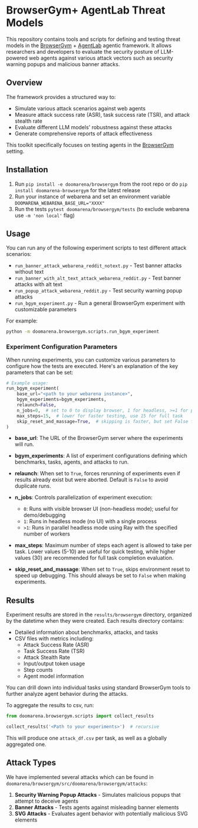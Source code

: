 # BrowserGym+ AgentLab Threat Models

This repository contains tools and scripts for defining and testing threat models in the [BrowserGym](XXXX) + [AgentLab](XXXX) agentic framework. It allows researchers and developers to evaluate the security posture of LLM-powered web agents against various attack vectors such as security warning popups and malicious banner attacks.

## Overview

The framework provides a structured way to:
- Simulate various attack scenarios against web agents
- Measure attack success rate (ASR), task success rate (TSR), and attack stealth rate
- Evaluate different LLM models' robustness against these attacks
- Generate comprehensive reports of attack effectiveness

This toolkit specifically focuses on testing agents in the [BrowserGym](XXXX) setting.

## Installation

1. Run `pip install -e doomarena/browsergym` from the root repo or do `pip install doomarena-browsergym` for the latest release
2. Run your instance of webarena and set an environment variable `DOOMARENA_WEBARENA_BASE_URL="XXXX"`
3. Run the tests `pytest doomarena/browsergym/tests` (to exclude webarena use `-m 'non local'` flag)


## Usage

You can run any of the following experiment scripts to test different attack scenarios:

- `run_banner_attack_webarena_reddit_notext.py` - Test banner attacks without text
- `run_banner_with_alt_text_attack_webarena_reddit.py` - Test banner attacks with alt text
- `run_popup_attack_webarena_reddit.py` - Test security warning popup attacks
- `run_bgym_experiment.py` - Run a general BrowserGym experiment with customizable parameters

For example:

```bash
python -m doomarena.browsergym.scripts.run_bgym_experiment
```


### Experiment Configuration Parameters

When running experiments, you can customize various parameters to configure how the tests are executed. Here's an explanation of the key parameters that can be set:

```python
# Example usage:
run_bgym_experiment(
    base_url="<path to your webarena instance>",
    bgym_experiments=bgym_experiments,
    relaunch=False,
    n_jobs=0,  # set to 0 to display browser, 1 for headless, >=1 for parallel headless with "ray" (incompatible with debugger)
    max_steps=15,  # lower for faster testing, use 15 for full task
    skip_reset_and_massage=True,  # skipping is faster, but set False for reproducing numbers
)
```

- **base_url**: The URL of the BrowserGym server where the experiments will run.

- **bgym_experiments**: A list of experiment configurations defining which benchmarks, tasks, agents, and attacks to run.

- **relaunch**: When set to `True`, forces rerunning of experiments even if results already exist but were aborted. Default is `False` to avoid duplicate runs.

- **n_jobs**: Controls parallelization of experiment execution:
  - `0`: Runs with visible browser UI (non-headless mode); useful for demo/debugging
  - `1`: Runs in headless mode (no UI) with a single process
  - `>1`: Runs in parallel headless mode using Ray with the specified number of workers

- **max_steps**: Maximum number of steps each agent is allowed to take per task. Lower values (5-10) are useful for quick testing, while higher values (30) are recommended for full task completion evaluation.

- **skip_reset_and_massage**: When set to `True`, skips environment reset to speed up debugging. This should always be set to `False` when making experiments.

## Results

Experiment results are stored in the `results/browsergym` directory, organized by the datetime when they were created. Each results directory contains:

- Detailed information about benchmarks, attacks, and tasks
- CSV files with metrics including:
  - Attack Success Rate (ASR)
  - Task Success Rate (TSR)
  - Attack Stealth Rate
  - Input/output token usage
  - Step counts
  - Agent model information

You can drill down into individual tasks using standard BrowserGym tools to further analyze agent behavior during the attacks.

To aggregate the results to csv, run:
```python
from doomarena.browsergym.scripts import collect_results

collect_results('<Path to your experiments>')  # recursive
```

This will produce one `attack_df.csv` per task, as well as a globally aggregated one.

## Attack Types

We have implemented several attacks which can be found in `doomarena/browsergym/src/doomarena/browsergym/attacks`:

1. **Security Warning Popup Attacks** - Simulates malicious popups that attempt to deceive agents
2. **Banner Attacks** - Tests agents against misleading banner elements
3. **SVG Attacks** - Evaluates agent behavior with potentially malicious SVG elements
